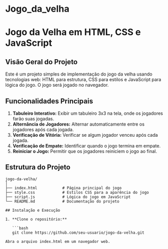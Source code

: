 # Jogo_da_velha

# Jogo da Velha em HTML, CSS e JavaScript

## Visão Geral do Projeto

Este é um projeto simples de implementação do jogo da velha usando tecnologias web: HTML para estrutura, CSS para estilos e JavaScript para lógica do jogo. O jogo será jogado no navegador.

## Funcionalidades Principais

1. **Tabuleiro Interativo:** Exibir um tabuleiro 3x3 na tela, onde os jogadores farão suas jogadas.
2. **Alternância de Jogadores:** Alternar automaticamente entre os jogadores após cada jogada.
3. **Verificação de Vitória:** Verificar se algum jogador venceu após cada jogada.
4. **Verificação de Empate:** Identificar quando o jogo termina em empate.
5. **Reiniciar o Jogo:** Permitir que os jogadores reiniciem o jogo ao final.

## Estrutura do Projeto

```plaintext
jogo-da-velha/
│
├── index.html           # Página principal do jogo
├── style.css            # Estilos CSS para a aparência do jogo
├── script.js            # Lógica do jogo em JavaScript
└── README.md            # Documentação do projeto

## Instalação e Execução

1. **Clone o repositório:**

   ```bash
   git clone https://github.com/seu-usuario/jogo-da-velha.git

Abra o arquivo index.html em um navegador web.

